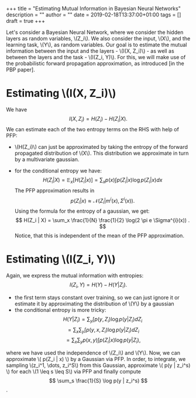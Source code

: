+++
title = "Estimating Mutual Information in Bayesian Neural Networks"
description = ""
author = ""
date = 2019-02-18T13:37:00+01:00
tags = []
draft = true
+++

Let's consider a Bayesian Neural Network, where we consider the hidden layers as random variables, \\(Z_i\\).
We also consider the input, \\(X\\), and the learning task, \\(Y\\), as random variables.
Our goal is to estimate the mutual information between the input and the layers - \\(I(X, Z_i)\\) - 
as well as between the layers and the task - \\(I(Z_i, Y)\\).
For this, we will make use of the probabilistic forward propagation approximation, as introduced [in the PBP paper].

# Estimating \\(I(X, Z_i)\\)

We have
$$
I(X, Z_i) = H(Z_i) - H(Z_i | X).
$$
We can estimate each of the two entropy terms on the RHS with help of PFP:

* \\(H(Z_i)\\) can just be approximated by taking the entropy of the forward propagated distribution of \\(X\\). This distribution we approximate in turn by a multivariate gaussian.

* for the conditional entropy we have:
$$
H(Z_i | X) = \mathbb{E}_x [H(Z_i | x)] = \sum_x p(x) \int p(Z_i | x) \log p(Z_i | x) dx
$$ 
The PFP approximation results in 
$$
p(Z_i | x) \approx \mathcal{N}(Z_i | m^{i}(x), \Sigma^{i}(x) ).
$$
Using the formula for the entropy of a gaussian, we get:
$$
H(Z_i | X) = \sum_x \frac{1}{N} \frac{1}{2} \log(2 \pi e \Sigma^{i}(x)) .
$$
Notice, that this is independent of the mean of the PFP approximation.

# Estimating \\(I(Z_i, Y)\\)

Again, we express the mutual information with entropies:
$$
I(Z_i, Y) = H(Y) - H(Y | Z_i).
$$

* the first term stays constant over training, so we can just ignore it or estimate it by approximating the distribution of \\(Y\\) by a gaussian
* the conditional entropy is more tricky:
$$
H(Y | Z_i) = \sum_y \int p(y , Z_i) \log p(y | Z_i) dZ_i 
$$
$$
= \sum_x \sum_y \int p(y, x, Z_i) \log p(y | Z_i) dZ_i
$$
$$
= \sum_x \sum_y p(x, y) \int p(Z_i | x) \log p(y | Z_i),
$$

where we have used the independence of \\(Z_i\\) and \\(Y\\).
Now, we can approximate \\( p(Z_i | x) \\) by a Gaussian via PFP. In order, to integrate, we sampling \\(z_i^1, \dots, z_i^S\\) from this Gaussian, approximate
\\( p(y | z_i^s) \\) for each \\(1 \leq s \leq S\\) via PFP and finally compute
$$
\sum_s \frac{1}{S} \log p(y | z_i^s)
$$.
